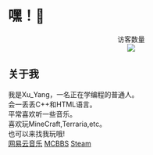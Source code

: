 # 嘿！:wave:

<p align="center"> 
  访客数量<br>
  <img src="https://profile-counter.glitch.me/XuYang233/count.svg" />
</p>

## 关于我

我是Xu_Yang，一名正在学编程的普通人。  
会一丢丢C++和HTML语言。  
平常喜欢听一些音乐。  
喜欢玩MineCraft,Terraria,etc。  
也可以来找我玩哦!  
[网易云音乐](https://music.163.com/#/user/home?id=565899953)  [MCBBS](https://www.mcbbs.net/home.php?mod=space&uid=2147049&do=index&view=admin)  [Steam](https://steamcommunity.com/id/xuyang666/)
<!--
**XuYang233/XuYang233** is a ✨ _special_ ✨ repository because its `README.md` (this file) appears on your GitHub profile.

Here are some ideas to get you started:

- 🔭 I’m currently working on ...
- 🌱 I’m currently learning ...
- 👯 I’m looking to collaborate on ...
- 🤔 I’m looking for help with ...
- 💬 Ask me about ...
- 📫 How to reach me: ...
- 😄 Pronouns: ...
- ⚡ Fun fact: ...
-->
